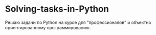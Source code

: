 # Solving-tasks-in-Python
Решаю задачи по Python на курсе для "профессионалов" и объектно ориентированному программированию.
